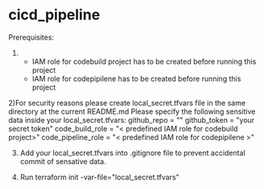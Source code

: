 # cicd_pipeline

Prerequisites:
 1) - IAM role for codebuild project has to be created before running this project
    - IAM role for codepipilene has to be created before running this project
 
 2)For security reasons please create local_secret.tfvars file in the same directory at the current README.md
 Please specify the following sensitive data inside your local_secret.tfvars:
         github_repo = "<repo that  will be automatically triggering your cicd process>"
         github_token = "your secret token"
         code_build_role = "< predefined  IAM role for codebuild project>"
         code_pipeline_role = "< predefined IAM role for codepipilene >"

 3) Add your local_secret.tfvars into .gitignore file to prevent accidental commit of sensative data.
 
 4) Run terraform init -var-file="local_secret.tfvars"
 